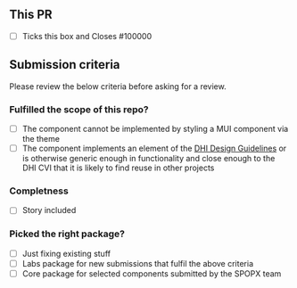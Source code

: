 ## This PR

- [ ] Ticks this box and Closes #100000


## Submission criteria

Please review the below criteria before asking for a review.

### Fulfilled the scope of this repo?

- [ ] The component cannot be implemented by styling a MUI component via the theme
- [ ] The component implements an element of the [DHI Design Guidelines](https://www.figma.com/file/pSfX5GNsa6xhKGbi3DWQtn/DHI-Official-Guidelines) or is otherwise generic enough in functionality and close enough to the DHI CVI that it is likely to find reuse in other projects

### Completness

- [ ] Story included

### Picked the right package?

- [ ] Just fixing existing stuff
- [ ] Labs package for new submissions that fulfil the above criteria
- [ ] Core package for selected components submitted by the SPOPX team
